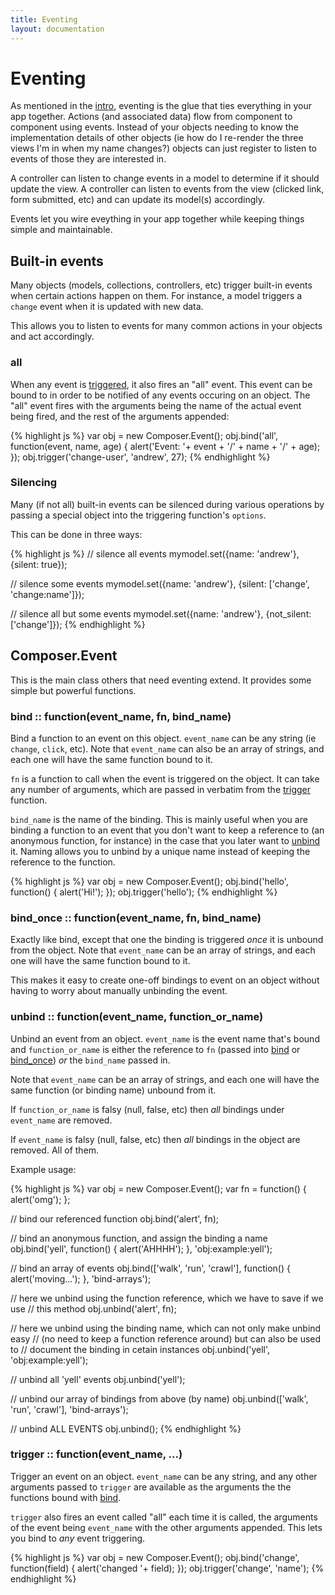 ```yaml
---
title: Eventing
layout: documentation
---
```


# Eventing

As mentioned in the [intro](/composer.js/docs/index), eventing is the glue that
ties everything in your app together. Actions (and associated data) flow from
component to component using events. Instead of your objects needing to know the
implementation details of other objects (ie how do I re-render the three views
I'm in when my name changes?) objects can just register to listen to events of
those they are interested in.

A controller can listen to change events in a model to determine if it should
update the view. A controller can listen to events from the view (clicked link,
form submitted, etc) and can update its model(s) accordingly.

Events let you wire eveything in your app together while keeping things simple
and maintainable.

## Built-in events

Many objects (models, collections, controllers, etc) trigger built-in events
when certain actions happen on them. For instance, a model triggers a `change`
event when it is updated with new data.

This allows you to listen to events for many common actions in your objects and
act accordingly.

### all

When any event is [triggered](#trigger), it also fires an "all" event. This
event can be bound to in order to be notified of any events occuring on an
object. The "all" event fires with the arguments being the name of the actual
event being fired, and the rest of the arguments appended:

{% highlight js %}
var obj = new Composer.Event();
obj.bind('all', function(event, name, age) {
    alert('Event: '+ event + '/' + name + '/' + age);
});
obj.trigger('change-user', 'andrew', 27);
{% endhighlight %}

### Silencing

Many (if not all) built-in events can be silenced during various operations by
passing a special object into the triggering function's `options`.

This can be done in three ways:

<div class="noeval">
{% highlight js %}
// silence all events
mymodel.set({name: 'andrew'}, {silent: true});

// silence some events
mymodel.set({name: 'andrew'}, {silent: ['change', 'change:name']});

// silence all but some events
mymodel.set({name: 'andrew'}, {not_silent: ['change']});
{% endhighlight %}
</div>

## Composer.Event

This is the main class others that need eventing extend. It provides some simple
but powerful functions.

### bind :: function(event_name, fn, bind_name)

Bind a function to an event on this object. `event_name` can be any string (ie
`change`, `click`, etc). Note that `event_name` can also be an array of strings,
and each one will have the same function bound to it.

`fn` is a function to call when the event is triggered on the object. It can
take any number of arguments, which are passed in verbatim from the
[trigger](#trigger) function.

`bind_name` is the name of the binding. This is mainly useful when you are
binding a function to an event that you don't want to keep a reference to (an
anonymous function, for instance) in the case that you later want to [unbind](#unbind)
it. Naming allows you to unbind by a unique name instead of keeping the
reference to the function.

{% highlight js %}
var obj = new Composer.Event();
obj.bind('hello', function() { alert('Hi!'); });
obj.trigger('hello');
{% endhighlight %}

### bind_once :: function(event_name, fn, bind_name)

Exactly like bind, except that one the binding is triggered *once* it is unbound
from the object. Note that `event_name` can be an array of strings, and each one
will have the same function bound to it.

This makes it easy to create one-off bindings to event on an object without
having to worry about manually unbinding the event.

### unbind :: function(event_name, function_or_name)

Unbind an event from an object. `event_name` is the event name that's bound and
`function_or_name` is either the reference to `fn` (passed into [bind](#bind) or
[bind_once](#bind_once)) *or* the `bind_name` passed in.

Note that `event_name` can be an array of strings, and each one will have the
same function (or binding name) unbound from it.

If `function_or_name` is falsy (null, false, etc) then *all* bindings under
`event_name` are removed.

If `event_name` is falsy (null, false, etc) then *all* bindings in the object
are removed. All of them.

Example usage:

<div class="noeval">
{% highlight js %}
var obj = new Composer.Event();
var fn = function() { alert('omg'); };

// bind our referenced function
obj.bind('alert', fn);

// bind an anonymous function, and assign the binding a name
obj.bind('yell', function() { alert('AHHHH'); }, 'obj:example:yell');

// bind an array of events
obj.bind(['walk', 'run', 'crawl'], function() { alert('moving...'); }, 'bind-arrays');

// here we unbind using the function reference, which we have to save if we use
// this method
obj.unbind('alert', fn);

// here we unbind using the binding name, which can not only make unbind easy
// (no need to keep a function reference around) but can also be used to
// document the binding in cetain instances
obj.unbind('yell', 'obj:example:yell');

// unbind all 'yell' events
obj.unbind('yell');

// unbind our array of bindings from above (by name)
obj.unbind(['walk', 'run', 'crawl'], 'bind-arrays');

// unbind ALL EVENTS
obj.unbind();
{% endhighlight %}
</div>

### trigger :: function(event_name, ...)

Trigger an event on an object. `event_name` can be any string, and any other
arguments passed to `trigger` are available as the arguments the the functions
bound with [bind](#bind).

`trigger` also fires an event called "all" each time it is called, the arguments
of the event being `event_name` with the other arguments appended. This lets you
bind to *any* event triggering.

{% highlight js %}
var obj = new Composer.Event();
obj.bind('change', function(field) { alert('changed '+ field); });
obj.trigger('change', 'name');
{% endhighlight %}

